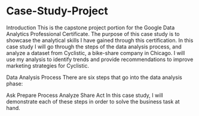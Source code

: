 # Case-Study-Project

Introduction
This is the capstone project portion for the Google Data Analytics Professional Certificate. The purpose of this case study is to showcase the analytical skills I have gained through this certification. In this case study I will go through the steps of the data analysis process, and analyze a dataset from Cyclistic, a bike-share company in Chicago. I will use my analysis to identify trends and provide recommendations to improve marketing strategies for Cyclistic.

Data Analysis Process
There are six steps that go into the data analysis phase:

Ask
Prepare
Process
Analyze
Share
Act
In this case study, I will demonstrate each of these steps in order to solve the business task at hand.
